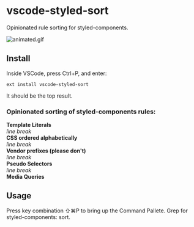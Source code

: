 # vscode-styled-sort
Opinionated rule sorting for styled-components.

![animated.gif](https://s33.postimg.cc/c1k5urvm7/animated.gif)

## Install
Inside VSCode, press Ctrl+P, and enter:
```
ext install vscode-styled-sort
```
It should be the top result.

### Opinionated sorting of styled-components rules:
**Template Literals**  
    *line break*  
**CSS ordered alphabetically**  
    *line break*  
**Vendor prefixes (please don't)**  
    *line break*  
**Pseudo Selectors**  
    *line break*  
**Media Queries**  

## Usage
Press key combination ⇧⌘P to bring up the Command Pallete. Grep for styled-components: sort. 
